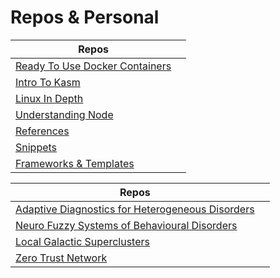 # Repos & Personal

| Repos| |
| --- | --- |
| [Ready To Use Docker Containers](https://github.com/PlanetDebug) |
| [Intro To Kasm](https://github.com/Summoned-Skali/IntroductionToKasmDockerGUI) |
| [Linux In Depth](https://github.com/Summoned-Skali/LinuxInDepth) |
| [Understanding Node](https://github.com/Summoned-Skali/Understanding-Node) |
| [References](https://github.com/Code-Of-The-Crescent/References) |
| [Snippets](https://github.com/LukeMcCann/Syntax-Snippets) |
| [Frameworks & Templates](https://github.com/Kodriboh) |

| Repos| |
| --- | --- |
| [Adaptive Diagnostics for Heterogeneous Disorders](https://onedrive.live.com/?authkey=%21AHlfCvRoqPc1vug&cid=58406FE2F5BABB2B&id=58406FE2F5BABB2B%215477&parId=58406FE2F5BABB2B%214260&o=OneUp) |
| [Neuro Fuzzy Systems of Behavioural Disorders](https://onedrive.live.com/?authkey=%21AC7vpPHxnApvy94&cid=58406FE2F5BABB2B&id=58406FE2F5BABB2B%215431&parId=58406FE2F5BABB2B%215280&o=OneUp) |
| [Local Galactic Superclusters](https://onedrive.live.com/?authkey=%21AGOh7U72cJijngc&cid=58406FE2F5BABB2B&id=58406FE2F5BABB2B%215337&parId=58406FE2F5BABB2B%215336&o=OneUp) |
| [Zero Trust Network](https://onedrive.live.com/?authkey=%21AMuF4VkscSUVPn8&cid=58406FE2F5BABB2B&id=58406FE2F5BABB2B%215281&parId=58406FE2F5BABB2B%215280&o=OneUp) |